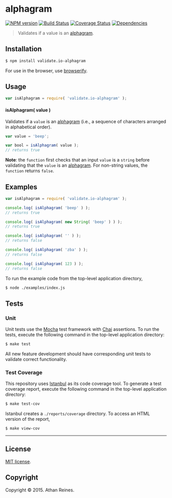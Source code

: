 alphagram
===
[![NPM version][npm-image]][npm-url] [![Build Status][travis-image]][travis-url] [![Coverage Status][coveralls-image]][coveralls-url] [![Dependencies][dependencies-image]][dependencies-url]

> Validates if a value is an [alphagram](http://en.wikipedia.org/wiki/Alphagram).


## Installation

``` bash
$ npm install validate.io-alphagram
```

For use in the browser, use [browserify](https://github.com/substack/node-browserify).


## Usage

``` javascript
var isAlphagram = require( 'validate.io-alphagram' );
```

#### isAlphagram( value )

Validates if a `value` is an [alphagram](http://en.wikipedia.org/wiki/Alphagram) (i.e., a sequence of characters arranged in alphabetical order).

``` javascript
var value = 'beep';

var bool = isAlphagram( value );
// returns true
```

__Note__: the `function` first checks that an input `value` is a `string` before validating that the `value` is an [alphagram](http://en.wikipedia.org/wiki/Alphagram). For non-string values, the `function` returns `false`.


## Examples

``` javascript
var isAlphagram = require( 'validate.io-alphagram' );

console.log( isAlphagram( 'beep' ) );
// returns true

console.log( isAlphagram( new String( 'beep' ) ) );
// returns true

console.log( isAlphagram( '' ) );
// returns false

console.log( isAlphagram( 'zba' ) );
// returns false

console.log( isAlphagram( 123 ) );
// returns false
```

To run the example code from the top-level application directory,

``` bash
$ node ./examples/index.js
```


## Tests

### Unit

Unit tests use the [Mocha](http://mochajs.org) test framework with [Chai](http://chaijs.com) assertions. To run the tests, execute the following command in the top-level application directory:

``` bash
$ make test
```

All new feature development should have corresponding unit tests to validate correct functionality.


### Test Coverage

This repository uses [Istanbul](https://github.com/gotwarlost/istanbul) as its code coverage tool. To generate a test coverage report, execute the following command in the top-level application directory:

``` bash
$ make test-cov
```

Istanbul creates a `./reports/coverage` directory. To access an HTML version of the report,

``` bash
$ make view-cov
```


---
## License

[MIT license](http://opensource.org/licenses/MIT). 


## Copyright

Copyright &copy; 2015. Athan Reines.


[npm-image]: http://img.shields.io/npm/v/validate.io-alphagram.svg
[npm-url]: https://npmjs.org/package/validate.io-alphagram

[travis-image]: http://img.shields.io/travis/validate-io/alphagram/master.svg
[travis-url]: https://travis-ci.org/validate-io/alphagram

[coveralls-image]: https://img.shields.io/coveralls/validate-io/alphagram/master.svg
[coveralls-url]: https://coveralls.io/r/validate-io/alphagram?branch=master

[dependencies-image]: http://img.shields.io/david/validate-io/alphagram.svg
[dependencies-url]: https://david-dm.org/validate-io/alphagram

[dev-dependencies-image]: http://img.shields.io/david/dev/validate-io/alphagram.svg
[dev-dependencies-url]: https://david-dm.org/dev/validate-io/alphagram

[github-issues-image]: http://img.shields.io/github/issues/validate-io/alphagram.svg
[github-issues-url]: https://github.com/validate-io/alphagram/issues
